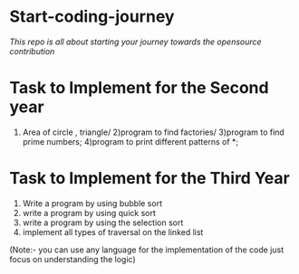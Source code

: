# Start-coding-journey
*This repo is all about  starting  your journey towards the opensource contribution*

# Task to Implement for the Second year
1) Area of circle , triangle/
2)program to find  factories/
3)program to find prime numbers;
4)program to print different patterns of *;
# Task to Implement for the Third Year 
1)  Write a program  by using bubble sort
2)  write a program by using quick sort
3)  write a program by  using the selection sort
4)  implement all types   of traversal on the linked list


(Note:- you can use any language for the implementation of the code just focus on understanding the logic)
